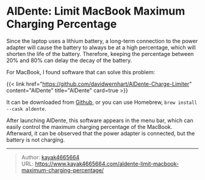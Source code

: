 # AlDente: Limit MacBook Maximum Charging Percentage

Since the laptop uses a lithium battery, a long-term connection to the power adapter will cause the battery to always be at a high percentage, which will shorten the life of the battery. Therefore, keeping the percentage between 20% and 80% can delay the decay of the battery.
<!--more-->

For MacBook, I found software that can solve this problem:

{{< link href="https://github.com/davidwernhart/AlDente-Charge-Limiter" content="AlDente" title="AlDente" card=true >}}

It can be downloaded from [Github](https://github.com/davidwernhart/AlDente/releases), or you can use Homebrew, `brew install --cask aldente`.

After launching AlDente, this software appears in the menu bar, which can easily control the maximum charging percentage of the MacBook. Afterward, it can be observed that the power adapter is connected, but the battery is not charging.

---

> Author: [kayak4665664](https://github.com/kayak4665664)  
> URL: https://www.kayak4665664.com/aldente-limit-macbook-maximum-charging-percentage/  

